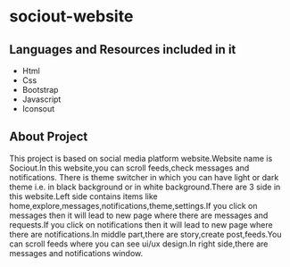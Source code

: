 # sociout-website
## Languages and Resources included in it
- Html
- Css
- Bootstrap
- Javascript
- Iconsout

## About Project
This project is based on social media platform website.Website name is Sociout.In this website,you can scroll feeds,check messages and notifications.
There is theme switcher in which you can have light or dark theme i.e. in black background or in white background.There are 3 side in this website.Left side contains items like home,explore,messages,notifications,theme,settings.If you click on messages then it will lead to new page where there are messages and requests.If you click on notifications then it will lead to new page where there are notifications.In middle part,there are story,create post,feeds.You can scroll feeds where you can see ui/ux design.In right side,there are messages and notifications window.
 
 

